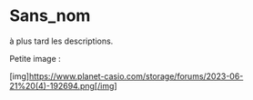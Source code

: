 # Sans_nom
à plus tard les descriptions.

Petite image :

[img]https://www.planet-casio.com/storage/forums/2023-06-21%20(4)-192694.png[/img]
